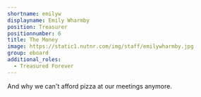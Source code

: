 ```yaml
---
shortname: emilyw
displayname: Emily Wharmby
position: Treasurer
positionnumber: 6
title: The Money
image: https://static1.nutnr.com/img/staff/emilywharmby.jpg
group: eboard
additional_roles:
  - Treasured Forever
---
```


And why we can't afford pizza at our 
meetings anymore.
